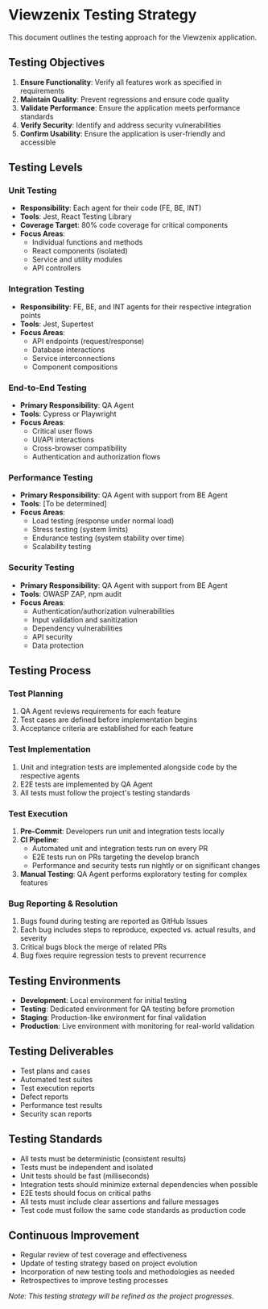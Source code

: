 # Viewzenix Testing Strategy

This document outlines the testing approach for the Viewzenix application.

## Testing Objectives

1. **Ensure Functionality**: Verify all features work as specified in requirements
2. **Maintain Quality**: Prevent regressions and ensure code quality
3. **Validate Performance**: Ensure the application meets performance standards
4. **Verify Security**: Identify and address security vulnerabilities
5. **Confirm Usability**: Ensure the application is user-friendly and accessible

## Testing Levels

### Unit Testing

- **Responsibility**: Each agent for their code (FE, BE, INT)
- **Tools**: Jest, React Testing Library
- **Coverage Target**: 80% code coverage for critical components
- **Focus Areas**:
  - Individual functions and methods
  - React components (isolated)
  - Service and utility modules
  - API controllers

### Integration Testing

- **Responsibility**: FE, BE, and INT agents for their respective integration points
- **Tools**: Jest, Supertest
- **Focus Areas**:
  - API endpoints (request/response)
  - Database interactions
  - Service interconnections
  - Component compositions

### End-to-End Testing

- **Primary Responsibility**: QA Agent
- **Tools**: Cypress or Playwright
- **Focus Areas**:
  - Critical user flows
  - UI/API interactions
  - Cross-browser compatibility
  - Authentication and authorization flows

### Performance Testing

- **Primary Responsibility**: QA Agent with support from BE Agent
- **Tools**: [To be determined]
- **Focus Areas**:
  - Load testing (response under normal load)
  - Stress testing (system limits)
  - Endurance testing (system stability over time)
  - Scalability testing

### Security Testing

- **Primary Responsibility**: QA Agent with support from BE Agent
- **Tools**: OWASP ZAP, npm audit
- **Focus Areas**:
  - Authentication/authorization vulnerabilities
  - Input validation and sanitization
  - Dependency vulnerabilities
  - API security
  - Data protection

## Testing Process

### Test Planning

1. QA Agent reviews requirements for each feature
2. Test cases are defined before implementation begins
3. Acceptance criteria are established for each feature

### Test Implementation

1. Unit and integration tests are implemented alongside code by the respective agents
2. E2E tests are implemented by QA Agent
3. All tests must follow the project's testing standards

### Test Execution

1. **Pre-Commit**: Developers run unit and integration tests locally
2. **CI Pipeline**:
   - Automated unit and integration tests run on every PR
   - E2E tests run on PRs targeting the develop branch
   - Performance and security tests run nightly or on significant changes
3. **Manual Testing**: QA Agent performs exploratory testing for complex features

### Bug Reporting & Resolution

1. Bugs found during testing are reported as GitHub Issues
2. Each bug includes steps to reproduce, expected vs. actual results, and severity
3. Critical bugs block the merge of related PRs
4. Bug fixes require regression tests to prevent recurrence

## Testing Environments

- **Development**: Local environment for initial testing
- **Testing**: Dedicated environment for QA testing before promotion
- **Staging**: Production-like environment for final validation
- **Production**: Live environment with monitoring for real-world validation

## Testing Deliverables

- Test plans and cases
- Automated test suites
- Test execution reports
- Defect reports
- Performance test results
- Security scan reports

## Testing Standards

- All tests must be deterministic (consistent results)
- Tests must be independent and isolated
- Unit tests should be fast (milliseconds)
- Integration tests should minimize external dependencies when possible
- E2E tests should focus on critical paths
- All tests must include clear assertions and failure messages
- Test code must follow the same code standards as production code

## Continuous Improvement

- Regular review of test coverage and effectiveness
- Update of testing strategy based on project evolution
- Incorporation of new testing tools and methodologies as needed
- Retrospectives to improve testing processes

*Note: This testing strategy will be refined as the project progresses.* 